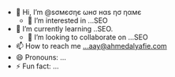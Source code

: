 - 👋 Hi, I’m @ѕσмєσηє ωнσ нαѕ ησ ηαмє
  - 👀 I’m interested in ...SEO
- 🌱 I’m currently learning ..SEO.
  - 💞️ I’m looking to collaborate on ...SEO
- 📫 How to reach me ...aay@ahmedalyafie.com
- 😄 Pronouns: ...
- ⚡ Fun fact: ...

<!---
Al-Yafie/Al-Yafie is a ✨ special ✨ repository because its `README.md` (this file) appears on your GitHub profile.
You can click the Preview link to take a look at your changes.
--->
